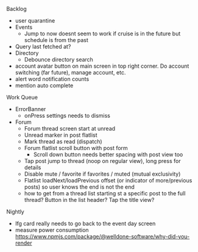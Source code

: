 Backlog
* user quarantine
* Events
  * Jump to now doesnt seem to work if cruise is in the future but schedule is from the past
* Query last fetched at?
* Directory
  * Debounce directory search
* account avatar button on main screen in top right corner. Do account switching (far future), manage account, etc.
* alert word notification counts
* mention auto complete


Work Queue
* ErrorBanner
  * onPress settings needs to dismiss
* Forum
  * Forum thread screen start at unread
  * Unread marker in post flatlist
  * Mark thread as read (dispatch)
  * Forum flatlist scroll button with post form
    * Scroll down button needs better spacing with post view too
  * Tap post jump to thread (noop on regular view), long press for details
  * Disable mute / favorite if favorites / muted (mutual exclusivity)
  * Flatlist loadNext/loadPrevious offset (or indicator of more/previous posts) so user knows the end is not the end
  * how to get from a thread list starting st a specific post to the full thread? Button in the list header? Tap the title view?

Nightly
* lfg card really needs to go back to the event day screen
* measure power consumption https://www.npmjs.com/package/@welldone-software/why-did-you-render
